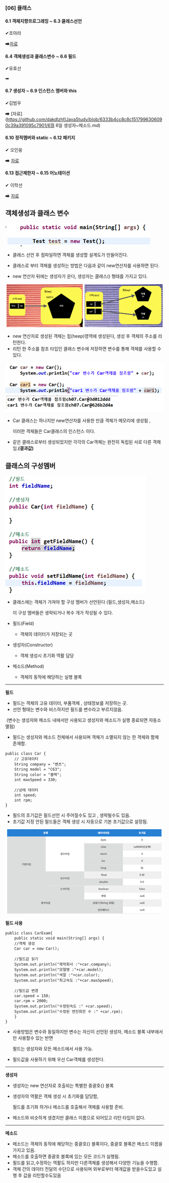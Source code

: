 ### [06] 클래스

#### 6.1 객체지향프로그래밍 ~ 6.3 클래스선언

✔조아라

➡[자료](https://github.com/ara0114/TIL/blob/40f2e7b1517be7f4e3e24de6816ef7f023c2e470/JAVA/%EA%B0%9D%EC%B2%B4%EC%A7%80%ED%96%A5%ED%94%84%EB%A1%9C%EA%B7%B8%EB%9E%98%EB%B0%8D.md)

#### 6.4 객체생성과 클래스변수 ~ 6.6 필드

✔유효선

➡ 

#### 6.7 생성자 ~ 6.9 인스턴스 멤버와 this

✔김범우

➡ [자료](https://github.com/dakdlzhf/JavaStudy/blob/6333b4cc8c8c1517996306090c39a391095c7901/6월 6일 생성자~메소드.md)

#### 6.10 정적멤버와 static ~ 6.12 패키지

✔ 오인웅

➡ [자료](https://github.com/mn00149/JavaStudy/blob/6da25828e31d271b36786e996f00e2f4f8cea345/study.md)

#### 6.13 접근제한자 ~ 6.15 어노테이션

✔ 이학선

➡ [자료](https://github.com/gkrtjs406/TIL/blob/78eac469cbad8bfabd396a6d7977f86679fcc3d1/Java/클래스(객체지향프로그래밍).md)

## 객체생성과 클래스 변수

![생성](https://github.com/yhs0429/JavaStudy/blob/master/img/%EA%B0%9D%EC%B2%B4%EC%83%9D%EC%84%B1.png)

- 클래스 선언 후 컴파일하면 객체를 생성할 설계도가 만들어진다.

- 클래스로 부터 객체를 생성하는 방법은 다음과 같이 new연산자를 사용하면 된다.
- new 연산자 뒤에는 생성자가 온다, 생성자는 클래스() 형태를 가지고 있다.

![힙영역](https://github.com/yhs0429/JavaStudy/blob/master/img/%ED%9E%99%EC%98%81%EC%97%AD.png)

- new 연산자로 생성된 객체는 힙(heep)영역에 생성된다, 생성 후 객체의 주소를 리턴한다.
- 리턴 한 주소를 참조 타입인 클래스 변수에 저장하면 변수를 통해 객체를 사용할 수 있다.

![변수객체](https://github.com/yhs0429/JavaStudy/blob/master/img/%EB%B3%80%EC%88%98%EA%B0%9D%EC%B2%B4%EC%83%9D%EC%84%B1.png)

- Car 클래스는 하나지만 new연산자를 사용한 만큼 객체가 메모리에 생성됨 ,

  이러한 객체들은 Car클래스의 인스턴스 이다.

- 같은 클래스로부터 생성되었지만 각각의 Car객체는 완전히 독립된 서로 다른 객체임.**(결과값)**



## 클래스의 구성멤버

![구성멤버](https://github.com/yhs0429/JavaStudy/blob/master/img/%EA%B5%AC%EC%84%B1%EB%A9%A4%EB%B2%84.png)

- 클래스에는 객체가 가져야 할 구성 멤버가 선언된다 (필드,생성자,메소드) 

  이 구성 멤버들은 생략되거나 복수 개가 작성될 수 있다.

- 필드(Field)

  - 객체의 데이터가 저장되는 곳

- 생성자(Constructor)
  - 객체 생성시 초기화 역활 담당
- 메소드(Method)
  - 객체의 동작에 해당하는 실행 블록

---

**필드**

- 필드는 객체의 고유 데이터, 부품객체 , 상태정보를 저장하는 곳.
- 선언 형태는 변수와 비스하지만 필드를 변수라고 부르지않음.

​		(변수는 생성자와 메소드 내에서만 사용되고 생성자와 메소드가 실행 종료되면 자동소멸됨)

- 필드는 생성자와 메소드 전체에서 사용되며 객체가 소멸되지 않는 한 객체와 함께 존재함.

```
public class Car {
	// 고유데이터
	String company = "벤츠";
	String model = "C63";
	String color = "블랙";
	int maxSpeed = 330;
	
	//상태 데이터
	int speed;
	int rpm;
}
```

- 필드의 초기값은 필드선언 시 주어질수도 있고 , 생략될수도 있음.
- 초기값 지정 안된 필드들은 객체 생성 시 자동으로 기본 초기값으로 설정됨.

![초기값](https://github.com/yhs0429/JavaStudy/blob/master/img/%ED%95%84%EB%93%9C%20%EC%B4%88%EA%B8%B0%EA%B0%92.png)



**필드 사용**

```
public class CarExam{
	public static void main(String[] args) {
	//객체 생성
	Car car = new Car();
	
	//필드값 읽기
	System.out.println("제작회사 :"+car.company);
	System.out.println("모델명 :"+car.model);
	System.out.println("색깔 :"+car.color);
	System.out.println("최고속도 :"+car.maxSpeed);
	
	//필드값 변경
	car.speed = 150;
	car.rpm = 2000;
	System.out.println("수정된속도 :" +car.speed);
	System.out.println("수정된 엔진회전 수 :" +car.rpm);
	}
}
```

- 사용방법은 변수와 동일하지만 변수는 자신이 선언된 생성자, 메소드 블록 내부에서만 사용할수 있는 반면

  필드는 생성자와 모든 메소드에서 사용 가능.

- 필드값을 사용하기 위해 우선 Car객체를 생성한다.

---

**생성자**

- 생성자는 new 연산자로 호출되는 특별한 중괄호{} 블록

- 생성자의 역활은 객체 생성 시 초기화를 담당함,

  필드를 초기화 하거나 메소드를 호출해서 객체를 사용할 준비.

- 메소드와 비슷하게 생겼지만 클래스 이름으로 되어있고 리턴 타입이 없다.

---

**메소드**

- 메소드는 객체의 동작에 해당하는 중괄호{} 블록이다, 중괄호 블록은 메소드 이름을 가지고 있음.
- 메소드를 호출하면 중괄호 블록에 있는 모든 코드가 실행됨.
- 필드를 읽고,수정하는 역활도 하지만 다른객체를 생성해서 다양한 기능을 수행함.
- 객체 간의 데이터 전달의 수단으로 사용되며 외부로부터 매개값을 받을수도있고 실행 후 값을 리턴할수도있음
